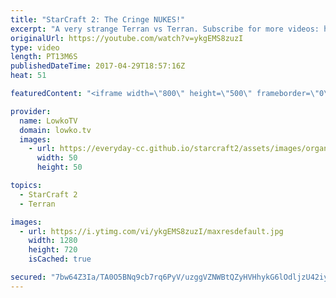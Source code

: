 ```yaml
---
title: "StarCraft 2: The Cringe NUKES!"
excerpt: "A very strange Terran vs Terran. Subscribe for more videos: http://lowko.tv/youtube Zerg vs Protoss misdirection: https://goo.gl/ByS50z  In this Gold vs Platinum League Terran vs Terran the player in Blue decides to play a bit of a strange style with Tactical Nukes and bad manner Mules.  Support me on"
originalUrl: https://youtube.com/watch?v=ykgEMS8zuzI
type: video
length: PT13M6S
publishedDateTime: 2017-04-29T18:57:16Z
heat: 51

featuredContent: "<iframe width=\"800\" height=\"500\" frameborder=\"0\" src=\"https://www.youtube.com/embed/ykgEMS8zuzI\" allow=\"accelerometer; autoplay; encrypted-media; gyroscope; picture-in-picture\" allowfullscreen></iframe>"

provider:
  name: LowkoTV
  domain: lowko.tv
  images:
    - url: https://everyday-cc.github.io/starcraft2/assets/images/organizations/lowko.tv-50x50.jpg
      width: 50
      height: 50

topics:
  - StarCraft 2
  - Terran

images:
  - url: https://i.ytimg.com/vi/ykgEMS8zuzI/maxresdefault.jpg
    width: 1280
    height: 720
    isCached: true

secured: "7bw64Z3Ia/TA0O5BNq9cb7rq6PyV/uzggVZNWBtQZyHVHhykG6lOdljzU42iyGqQCrvU6UmbvlbvuvI7D0SY060QwUVfZIsyDzY3aroR4ZN9Y//HQrfjgMfZ7n4uBCkPNz9drvAzKiEUwIeXEsETf6V9o0CRp4u2ldJNbvRuBnY6UZ6ljhland3x2kC1JgpwtGUGXyqlSdPbtfTioI2cF7323kTxyo2U8u6dtY8qMatkGep59hiBQ0NGd+xxN0r906ICMD7IG91jorsWz4M1VXeb+a+HFBEKOzCzxVCEqSIjZiBzD34xFLKx/WBbn5ig2jSODUSRhfnRvZwisuJ9t9YNELXyHTLhTfzxNPrmci2J92BlRWxeYMBZaNct5C4Tu/xAJjeQOUtvJeBghE8yO7dmgzhz5BFzSNJbaWXFmPZgDooWQFHveFPig1ckLxKY;WMuprwzf5jJLZ5xdS8CeDA=="
---
```


